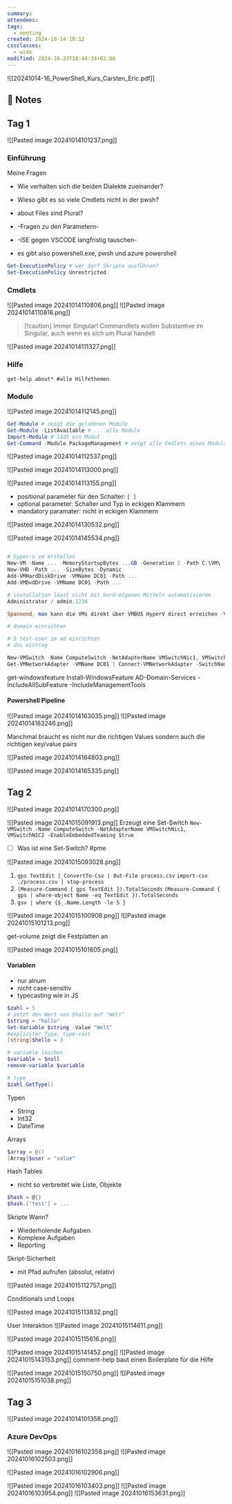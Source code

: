 ```yaml
---
summary: 
attendees: 
tags:
  - meeting
created: 2024-10-14 10:12
cssclasses:
  - wide
modified: 2024-10-23T10:44:34+02:00
---
```

![[20241014-16_PowerShell_Kurs_Carsten_Eric.pdf]]
##  📝 Notes

## Tag 1 

![[Pasted image 20241014101237.png]]


### Einführung

Meine Fragen
- Wie verhalten sich die beiden Dialekte zueinander?
- Wieso gibt es so viele Cmdlets nicht in der pwsh?
- about Files sind Plural?
- -Fragen zu den Parametern-

- -ISE gegen VSCODE langfristig tauschen-
- es gibt also powershell.exe, pwsh und azure powershell

```powershell
Get-ExecutionPolicy # wer darf Skripte ausführen?
Set-ExecutionPolicy Unrestricted
```

### Cmdlets

![[Pasted image 20241014110806.png]]
![[Pasted image 20241014110816.png]]


> [!caution] Immer Singular!
> Commandlets wollen Substantive im Singular, auch wenn es sich um Plural handelt

![[Pasted image 20241014111327.png]]
### Hilfe

```pwsh
get-help about* #alle Hilfethemen
```

### Module

![[Pasted image 20241014112145.png]]

```powershell
Get-Module # zeigt die geladenen Module
Get-Module -ListAvailable # ... alle Module
Import-Module # lädt ein Modul
Get-Command -Module PackageManagement # zeigt alle Cmdlets eines Moduls
```

![[Pasted image 20241014112537.png]]

![[Pasted image 20241014113000.png]]

![[Pasted image 20241014113155.png]]

- positional parameter für den Schalter: `[ ]`
- optional parameter: Schalter und Typ in eckigen Klammern
- mandatory paramater: nicht in eckigen Klammern

![[Pasted image 20241014130532.png]]

![[Pasted image 20241014145534.png]]

```powershell

# hyper-v vm erstellen
New-VM -Name ... -MemoryStartupBytes ...GB -Generation 2 -Path C:\VM\
New-VHD -Path ... -SizeBytes -Dynamic
Add-VMHardDiskDrive -VMName DC01 -Path ...
Add-VMDvdDrive -VMName DC01 -Path ...

# installation lässt nicht mit bord-eigenen Mitteln automatisieren
Administrator / admin.1234

Spannend, man kann die VMs direkt über VMBUS HyperV direct erreichen -VMName

# domain einrichten

# 5 test-user im ad einrichten
# dns eintrag

New-VMSwitch -Name ComputeSwitch -NetAdapterName VMSwitchNic1, VMSwitchNIC2
Get-VMNetworkAdapter -VMName DC01 | Connect-VMNetworkAdapter -SwitchName ComputeSwitch

```



get-windowsfeature
Install-WindowsFeature AD-Domain-Services -IncludeAllSubFeature -IncludeManagementTools


#### Powershell Pipeline

![[Pasted image 20241014163035.png]]
![[Pasted image 20241014163246.png]]

Manchmal braucht es nicht nur die richtigen Values sondern auch die richtigen key/value pairs

![[Pasted image 20241014164803.png]]

![[Pasted image 20241014165335.png]]

## Tag 2

![[Pasted image 20241014170300.png]]

![[Pasted image 20241015091913.png]]
Erzeugt eine Set-Switch `New-VMSwitch -Name ComputeSwitch -NetAdapterName VMSwitchNic1, VMSwitchNIC2 -EnableEmbeddedTeaming $true` 

- [ ] Was ist eine Set-Switch? #pme


![[Pasted image 20241015093028.png]]

1. `gps TextEdit | ConvertTo-Csv | Out-File process.csv` `import-csv ./process.csv | stop-process`
2. `(Measure-Command { gps TextEdit }).TotalSeconds` `(Measure-Command { gps | where-object Name -eq TextEdit }).TotalSeconds`
3. `gsv | where {$_.Name.Length -le 5 }`


![[Pasted image 20241015100908.png]]
![[Pasted image 20241015101213.png]]

get-volume zeigt die Festplatten an

![[Pasted image 20241015101605.png]]

#### Variablen
- nur alnum
- nicht case-sensitiv
- typecasting wie in JS

```powershell
$zahl = 5
# setzt den Wert von $hallo auf "Welt" 
$string = "hallo"
Set-Variable $string -Value "Welt"
#expliziter Type, type-cast
[string]$hello = 3

# variable löschen
$variable = $null
remove-variable $variable

# type
$zahl.GetType()
```

Typen
- String
- Int32
- DateTime

Arrays

```powershell
$array = @()
[Array]$user = "value"
```

Hash Tables
- nicht so verbreitet wie Liste, Objekte

```powershell
$hash = @{}
$hash.['test'] = ...
```

Skripte
Wann?
- Wiederholende Aufgaben
- Komplexe Aufgaben
- Reporting

Skript-Sicherheit
- mit Pfad aufrufen (absolut, relativ)

![[Pasted image 20241015112757.png]]

Conditionals und Loops

![[Pasted image 20241015113832.png]]

User Interaktion
![[Pasted image 20241015114611.png]]

![[Pasted image 20241015115616.png]]

![[Pasted image 20241015141452.png]]
![[Pasted image 20241015143153.png]]
comment-help baut einen Boilerplate für die Hilfe

![[Pasted image 20241015150750.png]]
![[Pasted image 20241015151038.png]]
## Tag 3 

![[Pasted image 20241014101358.png]]

### Azure DevOps

![[Pasted image 20241016102358.png]]
![[Pasted image 20241016102503.png]]

![[Pasted image 20241016102906.png]]

![[Pasted image 20241016103403.png]]
![[Pasted image 20241016103954.png]]
![[Pasted image 20241016153631.png]]